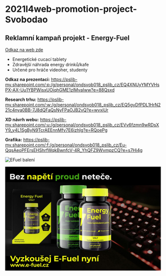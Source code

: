 # 2021l4web-promotion-project-Svobodao
## Reklamní kampaň projekt - Energy-Fuel

[Odkaz na web zde](https://pslib-cz.github.io/2021l4web-promotion-project-Svobodao/)

* Energetické cucací tablety
* Zdravější náhrada energy drinků/kafe
* Určené pro hráče videoher, studenty

**Odkaz na prezentaci:** https://pslib-my.sharepoint.com/:p:/g/personal/ondsvob018_pslib_cz/EQ4XNUyYMYVHsPX-AX-Uu1YBPWisxUOiqhGME1zlMvaIww?e=88Qsxd

**Research trhu:** https://pslib-my.sharepoint.com/:w:/g/personal/ondsvob018_pslib_cz/EQ5gyDfPDL1HrN221c4nya0BB-7J8dQFaQsNyFPaOJB2vQ?e=wvxiUr

**XD návrh webu:** https://pslib-my.sharepoint.com/:u:/g/personal/ondsvob018_pslib_cz/EVv6fzmn9wRDsXY9_y4L1SgByN9TcrAEEnnMfv7E6izhIg?e=RQoePg

**Grafika:** https://pslib-my.sharepoint.com/:f:/g/personal/ondsvob018_pslib_cz/Eu-QqsAeoPFErsEHShrfWqkBwnfcV-4R_YhQFZ9WvmpzCQ?e=s7Hi4g

![EFuel balení](/img/web/1080/EFuel-balení_c.jpg)

![EFuel reklama](/img/web/1080/EFuel-Reklama2.jpg)
